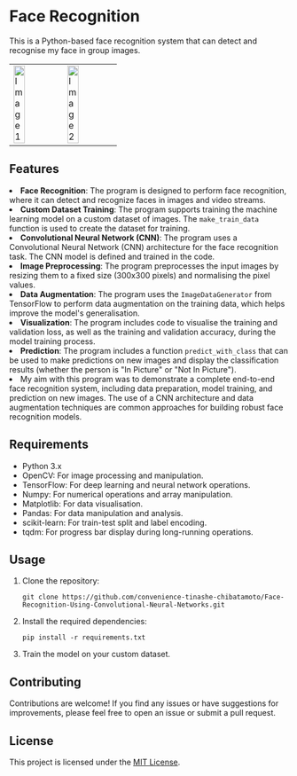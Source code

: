   <h1>Face Recognition</h1>
  <p>This is a Python-based face recognition system that can detect and recognise my face in group images.</p>
  <table>
      <tr>
          <td><img src="face recognition 1.png" alt="Image 1" width="50%" ></td>
          <td><img src="face recognition 2.png" alt="Image 2" width="50%" ></td>
      </tr>
  </table>
  <h2>Features</h2>
    <li><strong>Face Recognition</strong>: The program is designed to perform face recognition, where it can detect and recognize faces in images and video streams.</li>
    <li><strong>Custom Dataset Training</strong>: The program supports training the machine learning model on a custom dataset of images. The <code>make_train_data</code> function is used to create the dataset for training.</li>
    <li><strong>Convolutional Neural Network (CNN)</strong>: The program uses a Convolutional Neural Network (CNN) architecture for the face recognition task. The CNN model is defined and trained in the code.</li>
    <li><strong>Image Preprocessing</strong>: The program preprocesses the input images by resizing them to a fixed size (300x300 pixels) and normalising the pixel values.</li>
    <li><strong>Data Augmentation</strong>: The program uses the <code>ImageDataGenerator</code> from TensorFlow to perform data augmentation on the training data, which helps improve the model's generalisation.</li>
    <li><strong>Visualization</strong>: The program includes code to visualise the training and validation loss, as well as the training and validation accuracy, during the model training process.</li>
    <li><strong>Prediction</strong>: The program includes a function <code>predict_with_class</code> that can be used to make predictions on new images and display the classification results (whether the person is "In Picture" or "Not In Picture").</li>
    <li>My aim with this program was to demonstrate a complete end-to-end face recognition system, including data preparation, model training, and prediction on new images. The use of a CNN architecture and data augmentation techniques are common approaches for building robust face recognition models.</li>

  <h2>Requirements</h2>
  <ul>
    <li>Python 3.x</li>
    <li>OpenCV: For image processing and manipulation.</li>
    <li>TensorFlow: For deep learning and neural network operations.</li>
    <li>Numpy: For numerical operations and array manipulation.</li>
    <li>Matplotlib: For data visualisation.</li>
    <li>Pandas: For data manipulation and analysis.
    <li>scikit-learn: For train-test split and label encoding.</li>
    <li>tqdm: For progress bar display during long-running operations.</li>
  </ul>

  <h2>Usage</h2>
  <ol>
    <li>Clone the repository:
      <pre><code>git clone https://github.com/convenience-tinashe-chibatamoto/Face-Recognition-Using-Convolutional-Neural-Networks.git</code></pre>
    </li>
    <li>Install the required dependencies:
      <pre><code>pip install -r requirements.txt</code></pre>
    </li>
    <li>Train the model on your custom dataset.
    </li>
  </ol>

  <h2>Contributing</h2>
  <p>Contributions are welcome! If you find any issues or have suggestions for improvements, please feel free to open an issue or submit a pull request.</p>

  <h2>License</h2>
  <p>This project is licensed under the <a href="LICENSE">MIT License</a>.</p>
